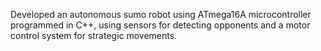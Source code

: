 Developed an autonomous sumo robot using ATmega16A microcontroller programmed in C++, using sensors for detecting opponents  and a motor control system for strategic movements.
